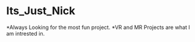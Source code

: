 # Its_Just_Nick

*Always Looking for the most fun project.
*VR and MR Projects are what I am intrested in.
